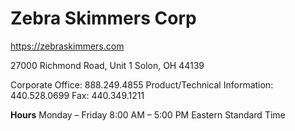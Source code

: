 # Zebra Skimmers Corp

https://zebraskimmers.com

27000 Richmond Road, Unit 1
Solon, OH 44139

Corporate Office: 888.249.4855
Product/Technical Information: 440.528.0699
Fax: 440.349.1211

**Hours**
Monday – Friday
8:00 AM – 5:00 PM
Eastern Standard Time
